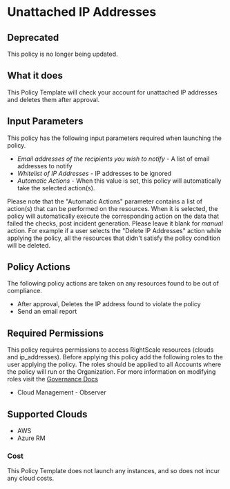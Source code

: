 # Unattached IP Addresses

## Deprecated

This policy is no longer being updated. 

## What it does

This Policy Template will check your account for unattached IP addresses and deletes them after approval.

## Input Parameters

This policy has the following input parameters required when launching the policy.

- *Email addresses of the recipients you wish to notify* - A list of email addresses to notify
- *Whitelist of IP Addresses* - IP addresses to be ignored
- *Automatic Actions* - When this value is set, this policy will automatically take the selected action(s).

Please note that the "Automatic Actions" parameter contains a list of action(s) that can be performed on the resources. When it is selected, the policy will automatically execute the corresponding action on the data that failed the checks, post incident generation. Please leave it blank for *manual* action.
For example if a user selects the "Delete IP Addresses" action while applying the policy, all the resources that didn't satisfy the policy condition will be deleted.

## Policy Actions

The following policy actions are taken on any resources found to be out of compliance.

- After approval, Deletes the IP address found to violate the policy
- Send an email report

## Required Permissions

This policy requires permissions to access RightScale resources (clouds and ip_addresses).  Before applying this policy add the following roles to the user applying the policy.  The roles should be applied to all Accounts where the policy will run or the Organization. For more information on modifying roles visit the [Governance Docs](https://docs.rightscale.com/cm/ref/user_roles.html)

- Cloud Management - Observer

## Supported Clouds

- AWS
- Azure RM

### Cost

This Policy Template does not launch any instances, and so does not incur any cloud costs.
